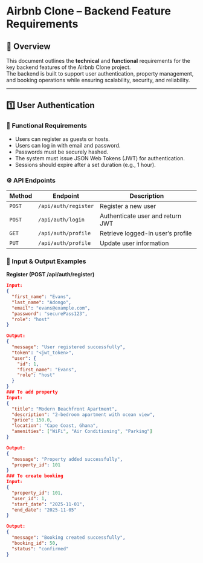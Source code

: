 # Airbnb Clone – Backend Feature Requirements

## 🧠 Overview

This document outlines the **technical** and **functional** requirements for the key backend features of the Airbnb Clone project.  
The backend is built to support user authentication, property management, and booking operations while ensuring scalability, security, and reliability.

---

## 1️⃣ User Authentication

### 🧩 Functional Requirements
- Users can register as guests or hosts.
- Users can log in with email and password.
- Passwords must be securely hashed.
- The system must issue JSON Web Tokens (JWT) for authentication.
- Sessions should expire after a set duration (e.g., 1 hour).

### ⚙️ API Endpoints
| Method | Endpoint | Description |
|---------|-----------|-------------|
| `POST` | `/api/auth/register` | Register a new user |
| `POST` | `/api/auth/login` | Authenticate user and return JWT |
| `GET`  | `/api/auth/profile` | Retrieve logged-in user’s profile |
| `PUT`  | `/api/auth/profile` | Update user information |

### 🧾 Input & Output Examples

**Register (POST /api/auth/register)**  
```json
Input:
{
  "first_name": "Evans",
  "last_name": "Adongo",
  "email": "evans@example.com",
  "password": "securePass123",
  "role": "host"
}

Output:
{
  "message": "User registered successfully",
  "token": "<jwt_token>",
  "user": {
    "id": 1,
    "first_name": "Evans",
    "role": "host"
  }
}
### To add property
Input:
{
  "title": "Modern Beachfront Apartment",
  "description": "2-bedroom apartment with ocean view",
  "price": 150.0,
  "location": "Cape Coast, Ghana",
  "amenities": ["WiFi", "Air Conditioning", "Parking"]
}

Output:
{
  "message": "Property added successfully",
  "property_id": 101
}
### To create booking
Input:
{
  "property_id": 101,
  "user_id": 1,
  "start_date": "2025-11-01",
  "end_date": "2025-11-05"
}

Output:
{
  "message": "Booking created successfully",
  "booking_id": 50,
  "status": "confirmed"
}
